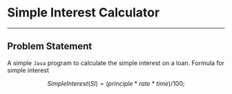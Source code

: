 # Simple Interest Calculator

---
Problem Statement
---

A simple `Java` program to calculate the simple interest on a loan.
Formula for simple interest

```math
Simple Interest (SI) = (principle * rate * time) / 100;
```




